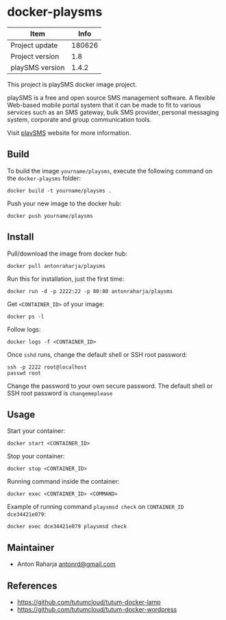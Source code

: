 docker-playsms
==============

Item            | Info
--------------- | ---------------
Project update  | 180626
Project version | 1.8
playSMS version | 1.4.2

This project is playSMS docker image project.

playSMS is a free and open source SMS management software. A flexible Web-based mobile portal system that it can be made to fit to various services such as an SMS gateway, bulk SMS provider, personal messaging system, corporate and group communication tools.

Visit [playSMS](http://playsms.org) website for more information.


Build
-----

To build the image `yourname/playsms`, execute the following command on the `docker-playsms` folder:

	docker build -t yourname/playsms .

Push your new image to the docker hub:

	docker push yourname/playsms


Install
-------

Pull/download the image from docker hub:

	docker pull antonraharja/playsms

Run this for installation, just the first time:

	docker run -d -p 2222:22 -p 80:80 antonraharja/playsms

Get `<CONTAINER_ID>` of your image:

	docker ps -l

Follow logs:

	docker logs -f <CONTAINER_ID>

Once `sshd` runs, change the default shell or SSH root password:

	ssh -p 2222 root@localhost
	passwd root

Change the password to your own secure password. The default shell or SSH root password is `changemeplease`


Usage
-----

Start your container:

	docker start <CONTAINER_ID>

Stop your container:

	docker stop <CONTAINER_ID>

Running command inside the container:

	docker exec <CONTAINER_ID> <COMMAND>

Example of running command `playsmsd check` on `CONTAINER_ID` `dce34421e079`:

	docker exec dce34421e079 playsmsd check


Maintainer
----------

- Anton Raharja <antonrd@gmail.com>


References
----------

- https://github.com/tutumcloud/tutum-docker-lamp
- https://github.com/tutumcloud/tutum-docker-wordpress
